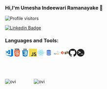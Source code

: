 ### Hi,I'm Umesha Indeewari Ramanayake 👋
![Profile visitors](https://visitor-badge.glitch.me/badge?page_id=umeshaRamanayake.visitor-badge)



[![Linkedin Badge](https://img.shields.io/badge/-LinkedIn-0e76a8?style=flat-square&logo=Linkedin&logoColor=white)](https://linkedin.com/in/umesha-ramanayake)






### Languages and Tools:


[<img align="left" alt="Visual Studio Code" width="26px" src="https://raw.githubusercontent.com/github/explore/80688e429a7d4ef2fca1e82350fe8e3517d3494d/topics/visual-studio-code/visual-studio-code.png" />][vscode]
[<img align="left" alt="HTML5" width="26px" src="https://raw.githubusercontent.com/github/explore/80688e429a7d4ef2fca1e82350fe8e3517d3494d/topics/html/html.png" />][vscode]
[<img align="left" alt="CSS3" width="26px" src="https://raw.githubusercontent.com/github/explore/80688e429a7d4ef2fca1e82350fe8e3517d3494d/topics/css/css.png" />][vscode]
[<img align="left" alt="JavaScript" width="26px" src="https://raw.githubusercontent.com/github/explore/80688e429a7d4ef2fca1e82350fe8e3517d3494d/topics/javascript/javascript.png" />][vscode]
[<img align="left" alt="React" width="26px" src="https://raw.githubusercontent.com/github/explore/80688e429a7d4ef2fca1e82350fe8e3517d3494d/topics/react/react.png" />][vscode]

[<img align="left" alt="SQL" width="26px" src="https://raw.githubusercontent.com/github/explore/80688e429a7d4ef2fca1e82350fe8e3517d3494d/topics/sql/sql.png" />][vscode]
[<img align="left" alt="MySQL" width="26px" src="https://raw.githubusercontent.com/github/explore/80688e429a7d4ef2fca1e82350fe8e3517d3494d/topics/mysql/mysql.png" />][vscode]

[<img align="left" alt="Git" width="26px" src="https://raw.githubusercontent.com/github/explore/80688e429a7d4ef2fca1e82350fe8e3517d3494d/topics/git/git.png" />][vscode]
[<img align="left" alt="GitHub" width="26px" src="https://raw.githubusercontent.com/github/explore/78df643247d429f6cc873026c0622819ad797942/topics/github/github.png" />][vscode]
[<img align="left" alt="Terminal" width="26px" src="https://raw.githubusercontent.com/github/explore/80688e429a7d4ef2fca1e82350fe8e3517d3494d/topics/terminal/terminal.png" />][vscode]

[vscode]: https://code.visualstudio.com/




<br />
<br />
<br />
<br />
<br />

<p><img align="left" src="https://github-readme-stats.vercel.app/api/top-langs?username=umesha-D&show_icons=true&locale=en&layout=compact&theme=chartreuse-light" alt="ovi" /></p>
<p>&nbsp;<img align="right" src="https://github-readme-stats.vercel.app/api?username=umesha-D&show_icons=true&locale=en&theme=chartreuse-light" alt="ovi" width="410" height="150" /></p>
<br><br><br><br><br>



[course]: http://vsCodeHero.com






